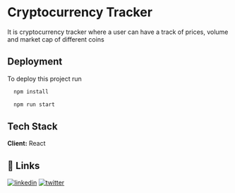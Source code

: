 
# Cryptocurrency Tracker
It is cryptocurrency tracker where a user can have a track of prices, volume and market cap of different coins
## Deployment

To deploy this project run

```bash
  npm install
```

```bash
  npm run start
```


## Tech Stack

**Client:** React


## 🔗 Links

[![linkedin](https://img.shields.io/badge/linkedin-0A66C2?style=for-the-badge&logo=linkedin&logoColor=white)](https://www.linkedin.com/in/syed-rabeet-5308341a4/)
[![twitter](https://img.shields.io/badge/twitter-1DA1F2?style=for-the-badge&logo=twitter&logoColor=white)](https://twitter.com/CuriousRabeet)

